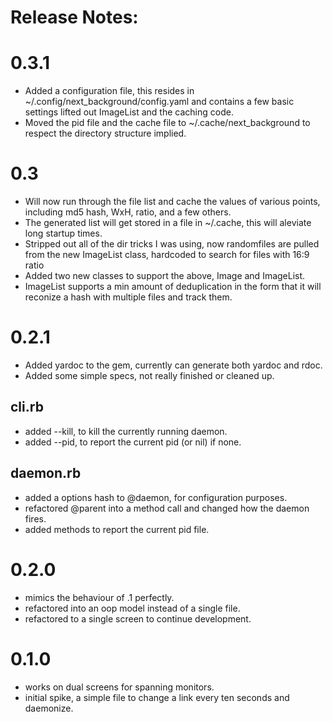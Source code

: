 # Release Notes:

0.3.1
=====
* Added a configuration file, this resides in ~/.config/next\_background/config.yaml and contains a few
basic settings lifted out ImageList and the caching code.
* Moved the pid file and the cache file to ~/.cache/next\_background to respect the directory structure implied.

0.3
===
* Will now run through the file list and cache the values of various points, including md5 hash, WxH, ratio, and a few others.
* The generated list will get stored in a file in ~/.cache, this will aleviate long startup times.
* Stripped out all of the dir tricks I was using, now randomfiles are pulled from the new ImageList class, hardcoded to search for files with 16:9 ratio
* Added two new classes to support the above, Image and ImageList.
* ImageList supports a min amount of deduplication in the form that it will reconize a hash with multiple files and track them.

0.2.1
=====
* Added yardoc to the gem, currently can generate both yardoc and rdoc.
* Added some simple specs, not really finished or cleaned up.

cli.rb
------
* added --kill, to kill the currently running daemon.
* added --pid, to report the current pid (or nil) if none.

daemon.rb
---------
* added a options hash to @daemon, for configuration purposes.
* refactored @parent into a method call and changed how the daemon fires.
* added methods to report the current pid file.


0.2.0
=====

* mimics the behaviour of .1 perfectly. 
* refactored into an oop model instead of a single file.
* refactored to a single screen to continue development.

0.1.0
=====
* works on dual screens for spanning monitors.
* initial spike, a simple file to change a link every ten seconds and daemonize.
